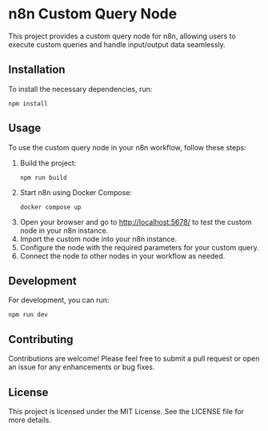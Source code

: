 # n8n Custom Query Node

This project provides a custom query node for n8n, allowing users to execute custom queries and handle input/output data seamlessly.

## Installation

To install the necessary dependencies, run:

```
npm install
```

## Usage

To use the custom query node in your n8n workflow, follow these steps:

1. Build the project:
    ```
    npm run build
    ```
2. Start n8n using Docker Compose:
    ```
    docker compose up
    ```
3. Open your browser and go to [http://localhost:5678/](http://localhost:5678/) to test the custom node in your n8n instance.
4. Import the custom node into your n8n instance.
5. Configure the node with the required parameters for your custom query.
6. Connect the node to other nodes in your workflow as needed.

## Development

For development, you can run:

```
npm run dev
```

## Contributing

Contributions are welcome! Please feel free to submit a pull request or open an issue for any enhancements or bug fixes.

## License

This project is licensed under the MIT License. See the LICENSE file for more details.